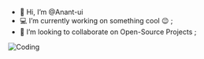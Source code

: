 - 👋 Hi, I’m @Anant-ui
- 💻 I’m currently working on something cool 😉 ;
- 💞️ I’m looking to collaborate on Open-Source Projects ;

![Coding](https://media.giphy.com/media/qgQUggAC3Pfv687qPC/giphy.gif)



<!---
Anant-ui/Anant-ui is a ✨ special ✨ repository because its `README.md` (this file) appears on your GitHub profile.
You can click the Preview link to take a look at your changes.
--->
